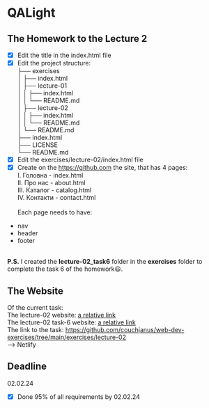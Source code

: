 # QALight
## The Homework to the Lecture 2

- [x] Edit the title in the index.html file <br>
- [x] Edit the project structure:<br>
├── exercises<br>
│   ├── index.html <br>
│   ├── lecture-01<br>
│   │   ├── index.html<br>
│   │   └── README.md<br>
│   ├── lecture-02<br>
│   │   ├── index.html<br>
│   │   └── README.md<br>
│   └── README.md<br>
├── index.html<br>
├── LICENSE<br>
└── README.md<br>
- [x] Edit the exercises/lecture-02/index.html file<br>
- [x] Create on the https://github.com the site, that has 4 pages:<br>
I. Головна - index.html<br>
II. Про нас - about.html<br>
III. Каталог - catalog.html<br>
IV. Контакти - contact.html<br><br>
Each page needs to have:
- nav
- header
- footer
<br><br>

**P.S.** I created the <b>lecture-02_task6</b> folder in the <b>exercises</b> folder to complete the task 6 of the homework😃.

## The Website
Of the current task: <br>
The lecture-02 website: [a relative link](./index.html)<br>
The lecture-02 task-6 website: [a relative link](./lecture-02_task-6/index.html)<br>
The link to the task: https://github.com/couchjanus/web-dev-exercises/tree/main/exercises/lecture-02
<br />
--> Netlify

## Deadline
02.02.24 <br />

- [x] Done 95% of all requirements by 02.02.24